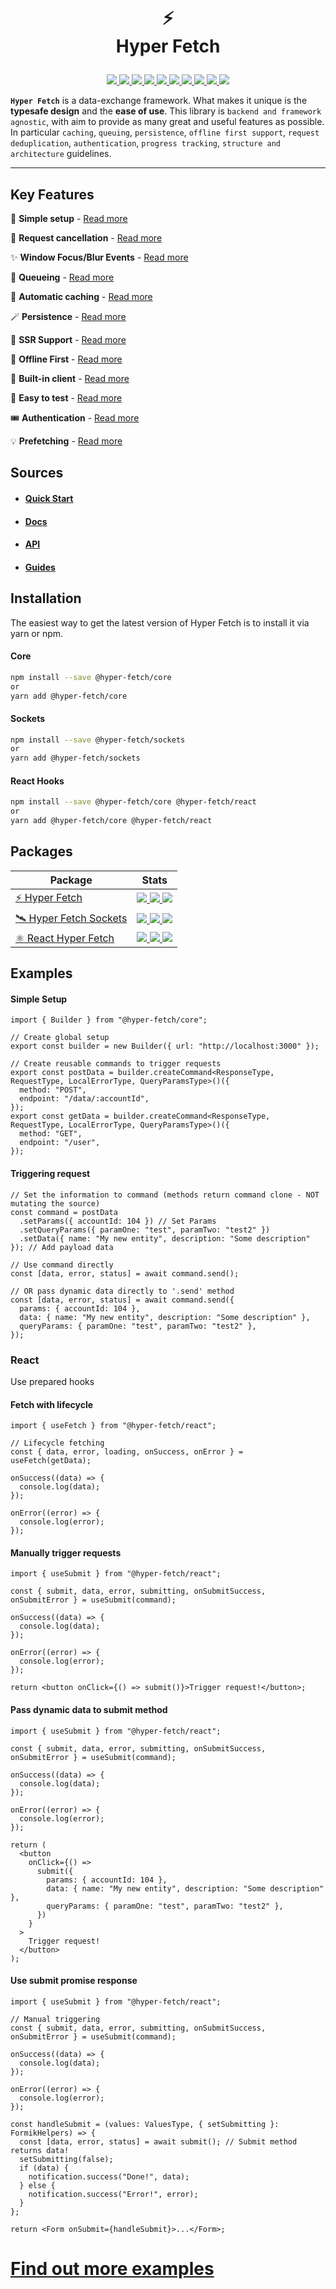 <h1 align="center">

⚡ <br /> Hyper Fetch

</h1>

<p align="center">
  <a href="https://bettertyped.com/">
    <img src="https://custom-icon-badges.demolab.com/static/v1?label=&message=BetterTyped&color=333&logo=BT" />
  </a>
  <a href="https://github.com/BetterTyped/hyper-fetch">
    <img src="https://custom-icon-badges.demolab.com/github/stars/BetterTyped/hyper-fetch?logo=star" />
  </a>
  <a href="https://github.com/BetterTyped/hyper-fetch/blob/main/License.md">
    <img src="https://custom-icon-badges.demolab.com/github/license/BetterTyped/hyper-fetch?logo=law&color=yellow" />
  </a>
  <a href="https://github.com/semantic-release/semantic-release">
    <img src="https://custom-icon-badges.demolab.com/badge/semver-commitzen-e10079?logo=semantic-release&color=e76f51" />
  </a>
  <a href="https://api.codeclimate.com/v1/badges/eade9435e75ecea0c004/test_coverage">
    <img src="https://api.codeclimate.com/v1/badges/eade9435e75ecea0c004/test_coverage" />
  </a>
  <a href="https://github.com/BetterTyped/hyper-fetch">
    <img src="https://custom-icon-badges.demolab.com/badge/typescript-%23007ACC.svg?logo=typescript&logoColor=white" />
  </a>
  <a href="https://github.com/BetterTyped/hyper-fetch">
    <img src="https://custom-icon-badges.demolab.com/badge/-REST-informational?logo=rss&color=11b8cc" />
  </a>
  <a href="https://github.com/BetterTyped/hyper-fetch">
    <img src="https://custom-icon-badges.demolab.com/badge/-GraphQL-E10098?logo=graphql&logoColor=white" />
  </a>
  <a href="https://gitter.im/hyper-fetch/community?utm_source=badge&utm_medium=badge&utm_campaign=pr-badge&utm_content=badge">
    <img src="https://custom-icon-badges.demolab.com/badge/chat%20-on%20gitter-brightgreen.svg?logo=gitter&color=blueviolet" />
  </a>
  <a href="https://hits.sh/github.com/BetterTyped/hyper-fetch/">
    <img src="https://hits.sh/github.com/BetterTyped/hyper-fetch.svg?color=64BC4B&logo=bookmeter" />
  </a>
</p>

**`Hyper Fetch`** is a data-exchange framework. What makes it unique is the **typesafe design** and the **ease of use**.
This library is `backend and framework agnostic`, with aim to provide as many great and useful features as possible. In
particular `caching`, `queuing`, `persistence`, `offline first support`, `request deduplication`, `authentication`,
`progress tracking`, `structure and architecture` guidelines.

---

## Key Features

🔮 **Simple setup** - [Read more](https://hyperfetch.bettertyped.com/guides/Basic/Setup)

🎯 **Request cancellation** - [Read more](https://hyperfetch.bettertyped.com/guides/Advanced/Cancellation)

✨ **Window Focus/Blur Events** - [Read more](https://hyperfetch.bettertyped.com/guides/React/Window%20Focus%20&%20Blur)

🚀 **Queueing** - [Read more](https://hyperfetch.bettertyped.com/guides/Advanced/Queueing)

💎 **Automatic caching** - [Read more](https://hyperfetch.bettertyped.com/docs/Core/Cache)

🪄 **Persistence** - [Read more](https://hyperfetch.bettertyped.com/guides/Advanced/Persistence)

🎊 **SSR Support** - [Read more](https://hyperfetch.bettertyped.com/docs/Getting%20Started/Environment)

🔋 **Offline First** - [Read more](https://hyperfetch.bettertyped.com/guides/Advanced/Offline)

📡 **Built-in client** - [Read more](https://hyperfetch.bettertyped.com/docs/Core/Client)

🧪 **Easy to test** - [Read more](https://hyperfetch.bettertyped.com/docs/Getting%20Started/Testing)

🎟 **Authentication** - [Read more](https://hyperfetch.bettertyped.com/guides/Basic/Authentication)

💡 **Prefetching** - [Read more](https://hyperfetch.bettertyped.com/guides/Advanced/Prefetching)

## Sources

- #### [Quick Start](https://hyperfetch.bettertyped.com/docs/Getting%20Started/Quick%20Start)
- #### [Docs](https://hyperfetch.bettertyped.com/)
- #### [API](https://hyperfetch.bettertyped.com/api/)
- #### [Guides](https://hyperfetch.bettertyped.com/guides/Basic/Setup)

## Installation

The easiest way to get the latest version of Hyper Fetch is to install it via yarn or npm.

#### Core

```bash
npm install --save @hyper-fetch/core
or
yarn add @hyper-fetch/core
```

#### Sockets

```bash
npm install --save @hyper-fetch/sockets
or
yarn add @hyper-fetch/sockets
```

#### React Hooks

```bash
npm install --save @hyper-fetch/core @hyper-fetch/react
or
yarn add @hyper-fetch/core @hyper-fetch/react
```

## Packages

<table>
  <thead>
    <tr>
      <th>Package</th>
      <th>Stats</th>
    </tr>
  </thead>
  <tbody>
    <tr>
      <td>
        <a href="https://github.com/BetterTyped/hyper-fetch/tree/main/packages/core">⚡ Hyper Fetch</a>
      </td>
      <td>
        <a href="https://www.npmjs.com/package/@hyper-fetch/core">
          <img src="https://custom-icon-badges.demolab.com/npm/dm/@hyper-fetch/core?logoColor=fff&logo=trending-up"/>
        </a>
        <a href="https://www.npmjs.com/package/@hyper-fetch/core">
          <img src="https://custom-icon-badges.demolab.com/npm/v/@hyper-fetch/core.svg?logo=npm"/>
        </a>
        <a href="https://www.npmjs.com/package/@hyper-fetch/react">
          <img src="https://custom-icon-badges.demolab.com/bundlephobia/minzip/@hyper-fetch/core?color=E10098&logo=package" />
        </a>
      </td>
    </tr>
    <tr>
      <td>
        <a href="https://github.com/BetterTyped/hyper-fetch/tree/main/packages/react" >🛰️ Hyper Fetch Sockets</a>
      </td>
      <td>
        <a href="https://www.npmjs.com/package/@hyper-fetch/sockets">
          <img src="https://custom-icon-badges.demolab.com/npm/dm/@hyper-fetch/sockets?logoColor=fff&logo=trending-up" />
        </a>
        <a href="https://www.npmjs.com/package/@hyper-fetch/sockets">
          <img src="https://custom-icon-badges.demolab.com/npm/v/@hyper-fetch/sockets.svg?logo=npm"/>
        </a>
        <a href="https://www.npmjs.com/package/@hyper-fetch/sockets">
          <img src="https://custom-icon-badges.demolab.com/bundlephobia/minzip/@hyper-fetch/sockets?color=E10098&logo=package" />
        </a>
      </td>
    </tr>
    <tr>
      <td>
        <a href="https://github.com/BetterTyped/hyper-fetch/tree/main/packages/react" >⚛️ React Hyper Fetch</a>
      </td>
      <td>
        <a href="https://www.npmjs.com/package/@hyper-fetch/react">
          <img src="https://custom-icon-badges.demolab.com/npm/dm/@hyper-fetch/react?logoColor=fff&logo=trending-up" />
        </a>
        <a href="https://www.npmjs.com/package/@hyper-fetch/react">
          <img src="https://custom-icon-badges.demolab.com/npm/v/@hyper-fetch/react.svg?logo=npm"/>
        </a>
        <a href="https://www.npmjs.com/package/@hyper-fetch/react">
          <img src="https://custom-icon-badges.demolab.com/bundlephobia/minzip/@hyper-fetch/react?color=E10098&logo=package" />
        </a>
      </td>
    </tr>
  </tbody>
</table>

## Examples

#### Simple Setup

```tsx
import { Builder } from "@hyper-fetch/core";

// Create global setup
export const builder = new Builder({ url: "http://localhost:3000" });

// Create reusable commands to trigger requests
export const postData = builder.createCommand<ResponseType, RequestType, LocalErrorType, QueryParamsType>()({
  method: "POST",
  endpoint: "/data/:accountId",
});
export const getData = builder.createCommand<ResponseType, RequestType, LocalErrorType, QueryParamsType>()({
  method: "GET",
  endpoint: "/user",
});
```

#### Triggering request

```tsx
// Set the information to command (methods return command clone - NOT mutating the source)
const command = postData
  .setParams({ accountId: 104 }) // Set Params
  .setQueryParams({ paramOne: "test", paramTwo: "test2" })
  .setData({ name: "My new entity", description: "Some description" }); // Add payload data

// Use command directly
const [data, error, status] = await command.send();

// OR pass dynamic data directly to '.send' method
const [data, error, status] = await command.send({
  params: { accountId: 104 },
  data: { name: "My new entity", description: "Some description" },
  queryParams: { paramOne: "test", paramTwo: "test2" },
});
```

### React

Use prepared hooks

#### Fetch with lifecycle

```tsx
import { useFetch } from "@hyper-fetch/react";

// Lifecycle fetching
const { data, error, loading, onSuccess, onError } = useFetch(getData);

onSuccess((data) => {
  console.log(data);
});

onError((error) => {
  console.log(error);
});
```

#### Manually trigger requests

```tsx
import { useSubmit } from "@hyper-fetch/react";

const { submit, data, error, submitting, onSubmitSuccess, onSubmitError } = useSubmit(command);

onSuccess((data) => {
  console.log(data);
});

onError((error) => {
  console.log(error);
});

return <button onClick={() => submit()}>Trigger request!</button>;
```

#### Pass dynamic data to submit method

```tsx
import { useSubmit } from "@hyper-fetch/react";

const { submit, data, error, submitting, onSubmitSuccess, onSubmitError } = useSubmit(command);

onSuccess((data) => {
  console.log(data);
});

onError((error) => {
  console.log(error);
});

return (
  <button
    onClick={() =>
      submit({
        params: { accountId: 104 },
        data: { name: "My new entity", description: "Some description" },
        queryParams: { paramOne: "test", paramTwo: "test2" },
      })
    }
  >
    Trigger request!
  </button>
);
```

#### Use submit promise response

```tsx
import { useSubmit } from "@hyper-fetch/react";

// Manual triggering
const { submit, data, error, submitting, onSubmitSuccess, onSubmitError } = useSubmit(command);

onSuccess((data) => {
  console.log(data);
});

onError((error) => {
  console.log(error);
});

const handleSubmit = (values: ValuesType, { setSubmitting }: FormikHelpers) => {
  const [data, error, status] = await submit(); // Submit method returns data!
  setSubmitting(false);
  if (data) {
    notification.success("Done!", data);
  } else {
    notification.success("Error!", error);
  }
};

return <Form onSubmit={handleSubmit}>...</Form>;
```

# [Find out more examples](https://hyperfetch.bettertyped.com/guides/Basic/Setup)
